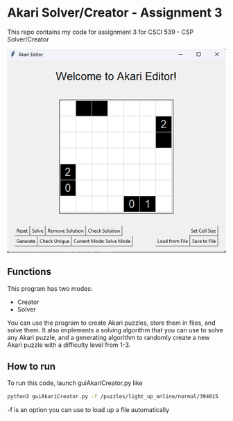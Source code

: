 # Akari Solver/Creator - Assignment 3

This repo contains my code for assignment 3 for CSCI 539 - CSP Solver/Creator

<img 
    src="./docs/pictures/prog.png"
    alt="Picture of Program"
/>

## Functions

This program has two modes:

- Creator
- Solver

You can use the program to create Akari puzzles, store them in files, and solve them. It also implements a solving algorithm that you can use to solve any Akari puzzle, and a generating algorithm to randomly create a new Akari puzzle with a difficulty level from 1-3.

## How to run

To run this code, launch guiAkariCreator.py like

```bash
python3 guiAkariCreator.py -f /puzzles/light_up_online/normal/394015
```

-f is an option you can use to load up a file automatically